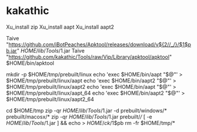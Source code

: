 # kakathic
Xu_install zip
Xu_install aapt
Xu_install aapt2

Taive "https://github.com/iBotPeaches/Apktool/releases/download/v${2//_/}/$1$pb.jar" $HOME/lib/Tools/$1.jar
Taive "https://github.com/kakathic/Tools/raw/Vip/Library/apktool/apktool" $HOME/bin/apktool

mkdir -p $HOME/tmp/prebuilt/linux
echo 'exec $HOME/bin/aapt "$@"' > $HOME/tmp/prebuilt/linux/aapt
echo 'exec $HOME/bin/aapt2 "$@"' > $HOME/tmp/prebuilt/linux/aapt2
echo 'exec $HOME/bin/aapt "$@"' > $HOME/tmp/prebuilt/linux/aapt_64
echo 'exec $HOME/bin/aapt2 "$@"' > $HOME/tmp/prebuilt/linux/aapt2_64

cd $HOME/tmp
zip -qr $HOME/lib/Tools/$1.jar -d prebuilt/windows/* prebuilt/macosx/*
zip -qr $HOME/lib/Tools/$1.jar prebuilt/*/*
[ -e $HOME/lib/Tools/$1.jar ] && echo > $HOME/ck/$1$pb
rm -fr $HOME/tmp/*
